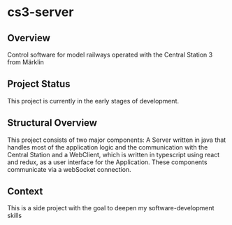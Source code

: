 # cs3-server
## Overview
Control software for model railways operated with the Central Station 3 from Märklin

## Project Status
This project is currently in the early stages of development.

## Structural Overview
This project consists of two major components: A Server written in java that handles most of the application logic and the communication with the Central Station and a WebClient, which is written in typescript using react and redux, as a user interface for the Application. These components communicate via a webSocket connection.

## Context
This is a side project with the goal to deepen my software-development skills

